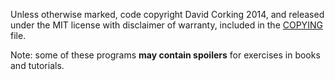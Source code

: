 Unless otherwise marked, code copyright David Corking 2014, and released under the MIT license with disclaimer of warranty, included in the [COPYING](COPYING) file.

Note: some of these programs **may contain spoilers** for exercises in books and tutorials.
